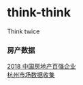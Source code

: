 # think-think
Think twice

### 房产数据
[2018 中国房地产百强企业](2018中国房地产百强企业.md) <br/>
[杭州市场数据收集](http://data.lktoken.com/trend)
